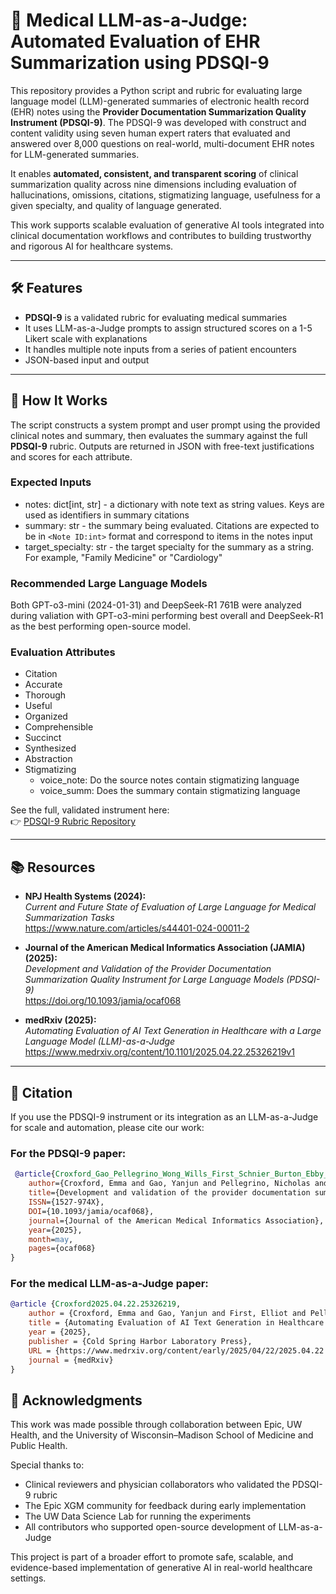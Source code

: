 # 🧠 Medical LLM-as-a-Judge: Automated Evaluation of EHR Summarization using PDSQI-9

This repository provides a Python script and rubric for evaluating large language model (LLM)-generated summaries of electronic health record (EHR) notes using the **Provider Documentation Summarization Quality Instrument (PDSQI-9)**. The PDSQI-9 was developed with construct and content validity using seven human expert raters that evaluated and answered over 8,000 questions on real-world, multi-document EHR notes for LLM-generated summaries.

It enables **automated, consistent, and transparent scoring** of clinical summarization quality across nine dimensions including evaluation of hallucinations, omissions, citations, stigmatizing language, usefulness for a given specialty, and quality of language generated.

This work supports scalable evaluation of generative AI tools integrated into clinical documentation workflows and contributes to building trustworthy and rigorous AI for healthcare systems.

---

## 🛠 Features

- **PDSQI-9** is a validated rubric for evaluating medical summaries
- It uses LLM-as-a-Judge prompts to assign structured scores on a 1-5 Likert scale with explanations
- It handles multiple note inputs from a series of patient encounters
- JSON-based input and output

---

## 📂 How It Works

The script constructs a system prompt and user prompt using the provided clinical notes and summary, then evaluates the summary against the full **PDSQI-9** rubric. Outputs are returned in JSON with free-text justifications and scores for each attribute.

### Expected Inputs
- notes: dict[int, str] - a dictionary with note text as string values. Keys are used as identifiers in summary citations
- summary: str - the summary being evaluated. Citations are expected to be in ```<Note ID:int>``` format and correspond to items in the notes input
- target_specialty: str - the target specialty for the summary as a string. For example, "Family Medicine" or "Cardiology"

### Recommended Large Language Models
Both GPT-o3-mini (2024-01-31) and DeepSeek-R1 761B were analyzed during valiation with GPT-o3-mini performing best overall and DeepSeek-R1 as the best performing open-source model.

### Evaluation Attributes

- Citation  
- Accurate  
- Thorough  
- Useful  
- Organized  
- Comprehensible  
- Succinct  
- Synthesized
- Abstraction
- Stigmatizing 
  - voice_note: Do the source notes contain stigmatizing language
  - voice_summ: Does the summary contain stigmatizing language

See the full, validated instrument here:  
👉 [PDSQI-9 Rubric Repository](https://git.doit.wisc.edu/smph-public/dom/uw-icu-data-science-lab-public/pdsqi-9)

---

## 📚 Resources

- **NPJ Health Systems (2024):**  
  *Current and Future State of Evaluation of Large Language for Medical Summarization Tasks*  
  https://www.nature.com/articles/s44401-024-00011-2

- **Journal of the American Medical Informatics Association (JAMIA) (2025):**  
  *Development and Validation of the Provider Documentation Summarization Quality Instrument for Large Language Models (PDSQI-9)*  
  https://doi.org/10.1093/jamia/ocaf068

- **medRxiv (2025):**  
  *Automating Evaluation of AI Text Generation in Healthcare with a Large Language Model (LLM)-as-a-Judge*  
  https://www.medrxiv.org/content/10.1101/2025.04.22.25326219v1

---

## 🔖 Citation

If you use the PDSQI-9 instrument or its integration as an LLM-as-a-Judge for scale and automation, please cite our work:

### For the PDSQI-9 paper:

```bibtex
 @article{Croxford_Gao_Pellegrino_Wong_Wills_First_Schnier_Burton_Ebby_Gorski_et al._2025,
	author={Croxford, Emma and Gao, Yanjun and Pellegrino, Nicholas and Wong, Karen and Wills, Graham and First, Elliot and Schnier, Miranda and Burton, Kyle and Ebby, Cris and Gorski, Jillian and Kalscheur, Matthew and Khalil, Samy and Pisani, Marie and Rubeor, Tyler and Stetson, Peter and Liao, Frank and Goswami, Cherodeep and Patterson, Brian and Afshar, Majid},
	title={Development and validation of the provider documentation summarization quality instrument for large language models},
	ISSN={1527-974X},
	DOI={10.1093/jamia/ocaf068},
	journal={Journal of the American Medical Informatics Association},
	year={2025},
	month=may,
	pages={ocaf068}
}

```

### For the medical LLM-as-a-Judge paper:

```bibtex
@article {Croxford2025.04.22.25326219,
	author = {Croxford, Emma and Gao, Yanjun and First, Elliot and Pellegrino, Nicholas and Schnier, Miranda and Caskey, John and Oguss, Madeline and Wills, Graham and Chen, Guanhua and Dligach, Dmitriy and Churpek, Matthew M and Mayampurath, Anoop and Liao, Frank and Goswami, Cherodeep and Wong, Karen K. and Patterson, Brian W. and Afshar, Majid},
	title = {Automating Evaluation of AI Text Generation in Healthcare with a Large Language Model (LLM)-as-a-Judge},
	year = {2025},
	publisher = {Cold Spring Harbor Laboratory Press},
	URL = {https://www.medrxiv.org/content/early/2025/04/22/2025.04.22.25326219},
	journal = {medRxiv}
}
```

## 🤝 Acknowledgments

This work was made possible through collaboration between Epic, UW Health, and the University of Wisconsin–Madison School of Medicine and Public Health. 

Special thanks to:

- Clinical reviewers and physician collaborators who validated the PDSQI-9 rubric
- The Epic XGM community for feedback during early implementation
- The UW Data Science Lab for running the experiments
- All contributors who supported open-source development of LLM-as-a-Judge

This project is part of a broader effort to promote safe, scalable, and evidence-based implementation of generative AI in real-world healthcare settings.
